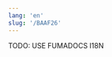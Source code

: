 ```yaml
---
lang: 'en'
slug: '/BAAF26'
---
```



TODO: USE FUMADOCS I18N

<div lang='en-US'>

</div>


<div lang='ko-KR'>

</div>

